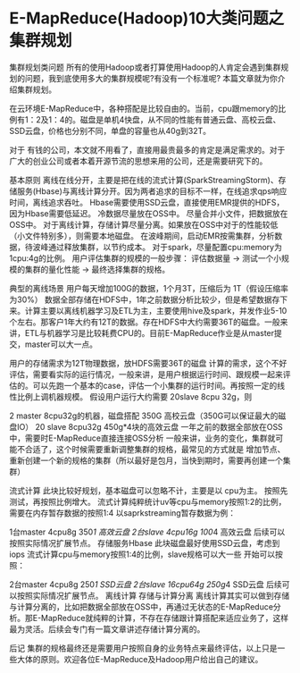 # E-MapReduce(Hadoop)10大类问题之集群规划

集群规划类问题
所有的使用Hadoop或者打算使用Hadoop的人肯定会遇到集群规划的问题，我到底使用多大的集群规模呢?有没有一个标准呢? 本篇文章就为你介绍集群规划。

在云环境E-MapReduce中，各种搭配是比较自由的。当前，cpu跟memory的比例有1：2及1：4的。磁盘是单机4快盘，从不同的性能有普通云盘、高校云盘、SSD云盘，价格也分别不同，单盘的容量也从40g到32T。

对于 有钱的公司，本文就不用看了，直接用最贵最多的肯定是满足需求的。对于广大的创业公司或者本着开源节流的思想来用的公司，还是需要研究下的。

基本原则
离线在线分开，主要是把在线的流式计算(SparkStreamingStorm)、存储服务(Hbase)与离线计算分开。因为两者追求的目标不一样，在线追求qps响应时间，离线追求吞吐。
Hbase需要使用SSD云盘，直接使用EMR提供的HDFS，因为Hbase需要低延迟。
冷数据尽量放在OSS中。
尽量合并小文件，把数据放在OSS中。
对于离线计算，存储计算尽量分离。如果放在OSS中对于的性能较低（小文件特别多），则需要本地磁盘。
在波峰期间，启动EMR按需集群，分析数据，待波峰通过释放集群，以节约成本。
对于spark，尽量配置cpu:memory为1cpu:4g的比例。
用户评估集群的规模的一般步骤：
评估数据量 -> 测试一个小规模的集群的量化性能 -> 最终选择集群的规格。

典型的离线场景
用户每天增加100G的数据，1个月3T，压缩后为 1T（假设压缩率为30%） 数据全部存储在HDFS中，1年之前数据分析比较少，但是希望数据存下来。计算主要以离线机器学习及ETL为主，主要使用hive及spark，并发作业5-10个左右。那客户1年大约有12T的数据。存在HDFS中大约需要36T的磁盘。一般来讲，ETL与机器学习是比较耗费CPU的。目前E-MapReduce作业是从master提交，master可以大一点。

用户的存储需求为12T物理数据，放HDFS需要36T的磁盘
计算的需求，这个不好评估，需要看实际的运行情况，一般来讲，是用户根据运行时间、跟规模一起来评估的。可以先跑一个基本的case，评估一个小集群的运行时间。再按照一定的线性比例上调机器规模。
假设用户运行大约需要 20slave 8cpu 32g，则

2 master 8cpu32g的机器，磁盘搭配 350G 高校云盘（350G可以保证最大的磁盘IO）
20 slave 8cpu32g 450g*4块的高效云盘
一年之前的数据全部放在OSS中，需要时E-MapReduce直接连接OSS分析
一般来讲，业务的变化，集群就可能不合适了，这个时候需要重新调整集群的规格，最常见的方式就是 增加节点、重新创建一个新的规格的集群（所以最好是包月，当快到期时，需要再创建一个集群）

流式计算
此块比较好规划，基本磁盘可以忽略不计，主要是以 cpu为主。
按照先测试，再按照比例增大。
流式计算纯粹统计uv等cpu与memory按照1:2的比例，需要在内存暂存数据的按照1:4
以saprkstreaming暂存数据为例：

1台master 4cpu8g 350*1 高效云盘
2台slave 4cpu16g 100*4 高效云盘
后续可以按照实际情况扩展节点。
存储服务Hbase
此块磁盘最好使用SSD云盘，考虑到iops
流式计算cpu与memory按照1:4的比例，slave规格可以大一些
开始可以按照：

2台master 4cpu8g 250*1 SSD云盘
2台slave 16cpu64g 250g*4 SSD云盘
后续可以按照实际情况扩展节点。
离线计算 存储与计算分离
离线计算其实可以做到存储与计算分离的，比如把数据全部放在OSS中，再通过无状态的E-MapReduce分析。那E-MapReduce就纯粹的计算，不存在存储跟计算搭配来适应业务了，这样最为灵活。后续会专门有一篇文章讲述存储计算分离的。

后记
集群的规格最终还是需要用户按照自身的业务特点来最终评估，以上只是一些大体的原则。欢迎各位E-MapReduce及Hadoop用户给出自己的建议。


